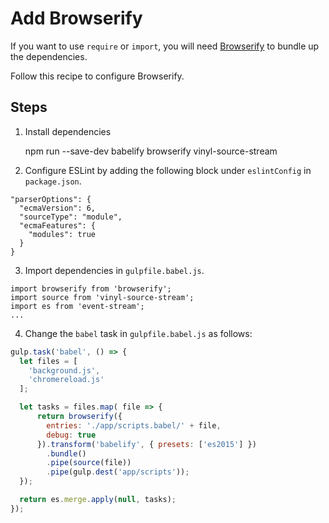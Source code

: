 # Add Browserify

If you want to use `require` or `import`, you will need [Browserify](https://github.com/substack/node-browserify) to bundle up the dependencies.

Follow this recipe to configure Browserify.

## Steps

1. Install dependencies

    npm run --save-dev babelify browserify vinyl-source-stream
    
2. Configure ESLint by adding the following block under `eslintConfig` in `package.json`.

```
"parserOptions": {
  "ecmaVersion": 6,
  "sourceType": "module",
  "ecmaFeatures": {
    "modules": true
  }
}
```

3. Import dependencies in `gulpfile.babel.js`.

```
import browserify from 'browserify';
import source from 'vinyl-source-stream';
import es from 'event-stream';
...
```

4. Change the `babel` task in `gulpfile.babel.js` as follows:

```js
gulp.task('babel', () => {
  let files = [
    'background.js',
    'chromereload.js'
  ];

  let tasks = files.map( file => {
      return browserify({
        entries: './app/scripts.babel/' + file,
        debug: true
      }).transform('babelify', { presets: ['es2015'] })
        .bundle()
        .pipe(source(file))
        .pipe(gulp.dest('app/scripts'));
  });

  return es.merge.apply(null, tasks);
});
```

